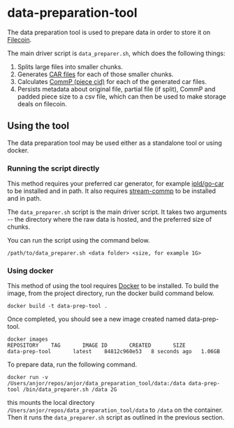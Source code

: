 # data-preparation-tool

The data preparation tool is used to prepare data in order to store it on [Filecoin](https://filecoin.io).

The main driver script is `data_preparer.sh`, which does the following things:

  1. Splits large files into smaller chunks.
  2. Generates [CAR files](https://ipld.io/specs/transport/car/) for each of those smaller chunks.
  3. Calculates [CommP (piece cid)](https://spec.filecoin.io/systems/filecoin_files/piece/) for each of the generated car files.
  4. Persists metadata about original file, partial file (if split), CommP and padded piece size to a csv file, which can then be used to make storage deals on filecoin.

## Using the tool

The data preparation tool may be used either as a standalone tool or using docker. 

### Running the script directly

This method requires your preferred car generator, for example
[ipld/go-car](https://github.com/ipld/go-car) to be installed and in path. It also requires
[stream-commp](https://github.com/filecoin-project/go-fil-commp-hashhash/tree/master/cmd/stream-commp)
to be installed and in path.

The `data_preparer.sh` script is the main driver script. It takes two arguments -- the
directory where the raw data is hosted, and the preferred size of chunks. 

You can run the script using the command below.

```shell
/path/to/data_preparer.sh <data folder> <size, for example 1G>
```
### Using docker 

This method of using the tool requires [Docker](https://docs.docker.com/get-docker/) to be
installed. To build the image, from the project directory, run the docker build command
below.

```shell
docker build -t data-prep-tool .
```
Once completed, you should see a new image created named data-prep-tool.
```shell
docker images
REPOSITORY    TAG       IMAGE ID       CREATED       SIZE
data-prep-tool       latest    84812c960e53   8 seconds ago   1.06GB
```

To prepare data, run the following command.
```shell
docker run -v /Users/anjor/repos/anjor/data_preparation_tool/data:/data data-prep-tool /bin/data_preparer.sh /data 2G
```

this mounts the local directory `/Users/anjor/repos/data_preparation_tool/data` to `/data`
on the container. Then it runs the `data_preparer.sh` script as outlined in the previous section.


